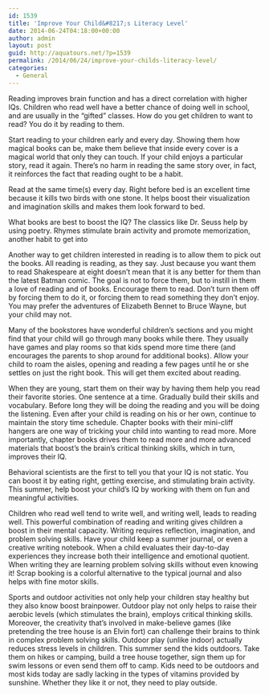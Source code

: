 ```yaml
---
id: 1539
title: 'Improve Your Child&#8217;s Literacy Level'
date: 2014-06-24T04:18:00+00:00
author: admin
layout: post
guid: http://aquatours.net/?p=1539
permalink: /2014/06/24/improve-your-childs-literacy-level/
categories:
  - General
---
```

Reading improves brain function and has a direct correlation with higher IQs. Children who read well have a better chance of doing well in school, and are usually in the &#8220;gifted&#8221; classes. How do you get children to want to read? You do it by reading to them.

Start reading to your children early and every day. Showing them how magical books can be, make them believe that inside every cover is a magical world that only they can touch. If your child enjoys a particular story, read it again. There&#8217;s no harm in reading the same story over, in fact, it reinforces the fact that reading ought to be a habit.

Read at the same time(s) every day. Right before bed is an excellent time because it kills two birds with one stone. It helps boost their visualization and imagination skills and makes them look forward to bed.

What books are best to boost the IQ? The classics like Dr. Seuss help by using poetry. Rhymes stimulate brain activity and promote memorization, another habit to get into

Another way to get children interested in reading is to allow them to pick out the books. All reading is reading, as they say. Just because you want them to read Shakespeare at eight doesn&#8217;t mean that it is any better for them than the latest Batman comic. The goal is not to force them, but to instill in them a love of reading and of books. Encourage them to read. Don&#8217;t turn them off by forcing them to do it, or forcing them to read something they don&#8217;t enjoy. You may prefer the adventures of Elizabeth Bennet to Bruce Wayne, but your child may not.

Many of the bookstores have wonderful children&#8217;s sections and you might find that your child will go through many books while there. They usually have games and play rooms so that kids spend more time there (and encourages the parents to shop around for additional books). Allow your child to roam the aisles, opening and reading a few pages until he or she settles on just the right book. This will get them excited about reading.

When they are young, start them on their way by having them help you read their favorite stories. One sentence at a time. Gradually build their skills and vocabulary. Before long they will be doing the reading and you will be doing the listening. Even after your child is reading on his or her own, continue to maintain the story time schedule. Chapter books with their mini-cliff hangers are one way of tricking your child into wanting to read more. More importantly, chapter books drives them to read more and more advanced materials that boost&#8217;s the brain&#8217;s critical thinking skills, which in turn, improves their IQ.

Behavioral scientists are the first to tell you that your IQ is not static. You can boost it by eating right, getting exercise, and stimulating brain activity. This summer, help boost your child&#8217;s IQ by working with them on fun and meaningful activities.

Children who read well tend to write well, and writing well, leads to reading well. This powerful combination of reading and writing gives children a boost in their mental capacity. Writing requires reflection, imagination, and problem solving skills. Have your child keep a summer journal, or even a creative writing notebook. When a child evaluates their day-to-day experiences they increase both their intelligence and emotional quotient. When writing they are learning problem solving skills without even knowing it! Scrap booking is a colorful alternative to the typical journal and also helps with fine motor skills.

Sports and outdoor activities not only help your children stay healthy but they also know boost brainpower. Outdoor play not only helps to raise their aerobic levels (which stimulates the brain), employs critical thinking skills. Moreover, the creativity that&#8217;s involved in make-believe games (like pretending the tree house is an Elvin fort) can challenge their brains to think in complex problem solving skills. Outdoor play (unlike indoor) actually reduces stress levels in children. This summer send the kids outdoors. Take them on hikes or camping, build a tree house together, sign them up for swim lessons or even send them off to camp. Kids need to be outdoors and most kids today are sadly lacking in the types of vitamins provided by sunshine. Whether they like it or not, they need to play outside.